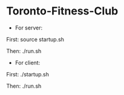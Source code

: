 # Toronto-Fitness-Club

- For server:

First: source startup.sh

Then: ./run.sh

- For client:

First: ./startup.sh

Then: ./run.sh
